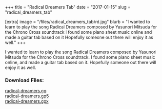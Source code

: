 +++
title = "Radical Dreamers Tab"
date = "2017-01-15"
slug = "radical_dreamers_tab"

[extra]
image = "/files/radical_dreamers_tab/rd.jpg"
blurb = "I wanted to learn to play the song Radical Dreamers composed by Yasunori Mitsuda for the Chrono Cross soundtrack I found some piano sheet music online and made a guitar tab based on it Hopefully someone out there will enjoy it as well."
+++

I wanted to learn to play the song Radical Dreamers composed by Yasunori Mitsuda for the Chrono Cross soundtrack. I found some piano sheet music online, and made a guitar tab based on it. Hopefully someone out there will enjoy it as well.

<div class="post-files">
<h3>Download Files:</h3>
<div class="post-file">
<a href="/files/radical_dreamers_tab/radical-dreamers.gp" target="_blank">radical-dreamers.gp</a>
</div>
<div class="post-file">
<a href="/files/radical_dreamers_tab/radical-dreamers.gp5" target="_blank">radical-dreamers.gp5</a>
</div>
<div class="post-file">
<a href="/files/radical_dreamers_tab/radical-dreamers.gpx" target="_blank">radical-dreamers.gpx</a>
</div>
</div>

